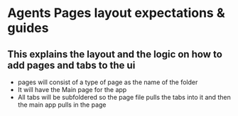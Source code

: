 # Agents Pages layout expectations & guides

## This explains the layout and the logic on how to add pages and tabs to the ui

- pages will consist of a type of page as the name of the folder
- It will have the Main page for the app
- All tabs will be subfoldered so the page file pulls the tabs into it and then the main app pulls in the page